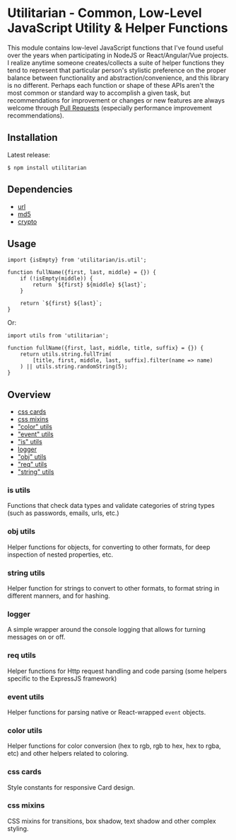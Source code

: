 # Utilitarian - Common, Low-Level JavaScript Utility & Helper Functions

This module contains low-level JavaScript functions that I've found useful over the years when participating in NodeJS or React/Angular/Vue projects. I realize anytime someone creates/collects a suite of helper functions they tend to represent that particular person's stylistic preference on the proper balance between functionality and abstraction/convenience, and this library is no different. Perhaps each function or shape of these APIs aren't the most common or standard way to accomplish a given task, but recommendations for improvement or changes or new features are always welcome through [Pull Requests](https://github.com/arizonatribe/utilitarian/pull/new/master) (especially performance improvement recommendations).

## Installation

Latest release:

	$ npm install utilitarian

## Dependencies

* [url](https://github.com/defunctzombie/node-url)
* [md5](https://github.com/pvorb/node-md5)
* [crypto](https://github.com/Gozala/crypto)

## Usage

    import {isEmpty} from 'utilitarian/is.util';

    function fullName({first, last, middle} = {}) {
        if (!isEmpty(middle)) {
            return `${first} ${middle} ${last}`;
        }

        return `${first} ${last}`;
    }

Or:

    import utils from 'utilitarian';

    function fullName({first, last, middle, title, suffix} = {}) {
        return utils.string.fullTrim(
            [title, first, middle, last, suffix].filter(name => name)
        ) || utils.string.randomString(5);
    }

## Overview

* [css cards](#markdown-header-css-cards)
* [css mixins](#markdown-header-css-mixins)
* ["color" utils](#markdown-header-color-utils)
* ["event" utils](#markdown-header-event-utils)
* ["is" utils](#markdown-header-is-utils)
* [logger](#markdown-header-logger)
* ["obj" utils](#markdown-header-obj-utils)
* ["req" utils](#markdown-header-req-utils)
* ["string" utils](#markdown-header-string-utils)

### is utils

Functions that check data types and validate categories of string types (such as passwords, emails, urls, etc.)

### obj utils

Helper functions for objects, for converting to other formats, for deep inspection of nested properties, etc.

### string utils

Helper function for strings to convert to other formats, to format string in different manners, and for hashing.

### logger

A simple wrapper around the console logging that allows for turning messages on or off.

### req utils

Helper functions for Http request handling and code parsing (some helpers specific to the ExpressJS framework)

### event utils

Helper functions for parsing native or React-wrapped `event` objects.

### color utils

Helper functions for color conversion (hex to rgb, rgb to hex, hex to rgba, etc) and other helpers related to coloring.

### css cards

Style constants for responsive Card design.

### css mixins

CSS mixins for transitions, box shadow, text shadow and other complex styling.

